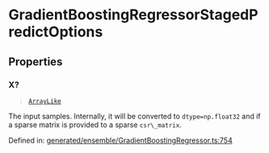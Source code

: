 # GradientBoostingRegressorStagedPredictOptions

## Properties

### X?

> [`ArrayLike`](../types/ArrayLike.md)

The input samples. Internally, it will be converted to `dtype=np.float32` and if a sparse matrix is provided to a sparse `csr\_matrix`.

Defined in:  [generated/ensemble/GradientBoostingRegressor.ts:754](https://github.com/transitive-bullshit/scikit-learn-ts/blob/92ab806/packages/sklearn/src/generated/ensemble/GradientBoostingRegressor.ts#L754)
